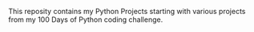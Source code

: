 This reposity contains my Python Projects starting with various projects from my 100 Days of Python coding challenge.

